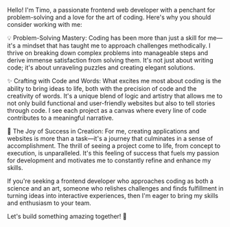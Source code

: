 Hello! I'm Timo, a passionate frontend web developer with a penchant for problem-solving and a love for the art of coding. Here's why you should consider working with me:

💡 Problem-Solving Mastery:
Coding has been more than just a skill for me—it's a mindset that has taught me to approach challenges methodically. I thrive on breaking down complex problems into manageable steps and derive immense satisfaction from solving them. It's not just about writing code; it's about unraveling puzzles and creating elegant solutions.

✨ Crafting with Code and Words:
What excites me most about coding is the ability to bring ideas to life, both with the precision of code and the creativity of words. It's a unique blend of logic and artistry that allows me to not only build functional and user-friendly websites but also to tell stories through code. I see each project as a canvas where every line of code contributes to a meaningful narrative.

🚀 The Joy of Success in Creation:
For me, creating applications and websites is more than a task—it's a journey that culminates in a sense of accomplishment. The thrill of seeing a project come to life, from concept to execution, is unparalleled. It's this feeling of success that fuels my passion for development and motivates me to constantly refine and enhance my skills.

If you're seeking a frontend developer who approaches coding as both a science and an art, someone who relishes challenges and finds fulfillment in turning ideas into interactive experiences, then I'm eager to bring my skills and enthusiasm to your team.

Let's build something amazing together! 🚀
